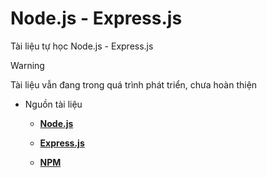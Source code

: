 # Node.js - Express.js

Tài liệu tự học Node.js - Express.js

> [!Warning]
> Tài liệu vẫn đang trong quá trình phát triển, chưa hoàn thiện

* Nguồn tài liệu

    * [**Node.js**](https://nodejs.org/en/docs)
 
    * [**Express.js**](https://expressjs.com/)
 
    * [**NPM**](https://www.npmjs.com/)

